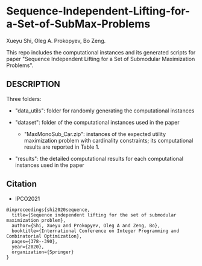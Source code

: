 # Sequence-Independent-Lifting-for-a-Set-of-SubMax-Problems

Xueyu Shi, Oleg A. Prokopyev, Bo Zeng.

This repo includes the computational instances and its generated scripts for paper  "Sequence Independent Lifting for a Set of Submodular Maximization Problems".

## DESCRIPTION
Three folders:

- "data_utils": folder for randomly generating the computational instances

- "dataset": folder of the computational instances used in the paper
	- "MaxMonoSub_Car.zip": instances of the expected utility maximization problem with cardinality constraints; its computational results are reported in Table 1.
	
- "results": the detailed computational results for each computational instances used in the paper

## Citation

* IPCO2021
```
@inproceedings{shi2020sequence,
  title={Sequence independent lifting for the set of submodular maximization problem},
  author={Shi, Xueyu and Prokopyev, Oleg A and Zeng, Bo},
  booktitle={International Conference on Integer Programming and Combinatorial Optimization},
  pages={378--390},
  year={2020},
  organization={Springer}
}
```
